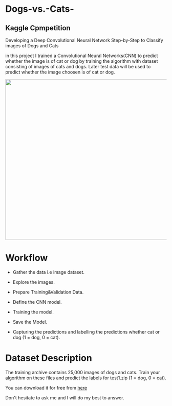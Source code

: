 # Dogs-vs.-Cats-
## **Kaggle Cpmpetition**

Developing a Deep Convolutional Neural Network Step-by-Step to Classify images of Dogs and Cats

in this project I trained a Convolutional Neural Networks(CNN) to predict whether the image is of cat or dog by training the algorithm with dataset consisting of images of cats and dogs. Later test data will be used to predict whether the image choosen is of cat or dog.

<p align="center"><img src="https://user-images.githubusercontent.com/82754493/212746845-21094517-c1b8-4336-9130-47513108ec35.png" width="700" height="500"></p>

# **Workflow**

- Gather the data i.e image dataset.

- Explore the images.

- Prepare Training&Validation Data.

- Define the CNN model.

- Training the model.

- Save the Model.

- Capturing the predictions and labelling the predictions whether cat or dog (1 = dog, 0 = cat).

# **Dataset Description**

The training archive contains 25,000 images of dogs and cats. Train your algorithm on these files and predict the labels for test1.zip (1 = dog, 0 = cat).

You can download it for free from <a href="https://www.kaggle.com/c/dogs-vs-cats/data"> here</a>

Don't hesitate to ask me and I will do my best to answer.
